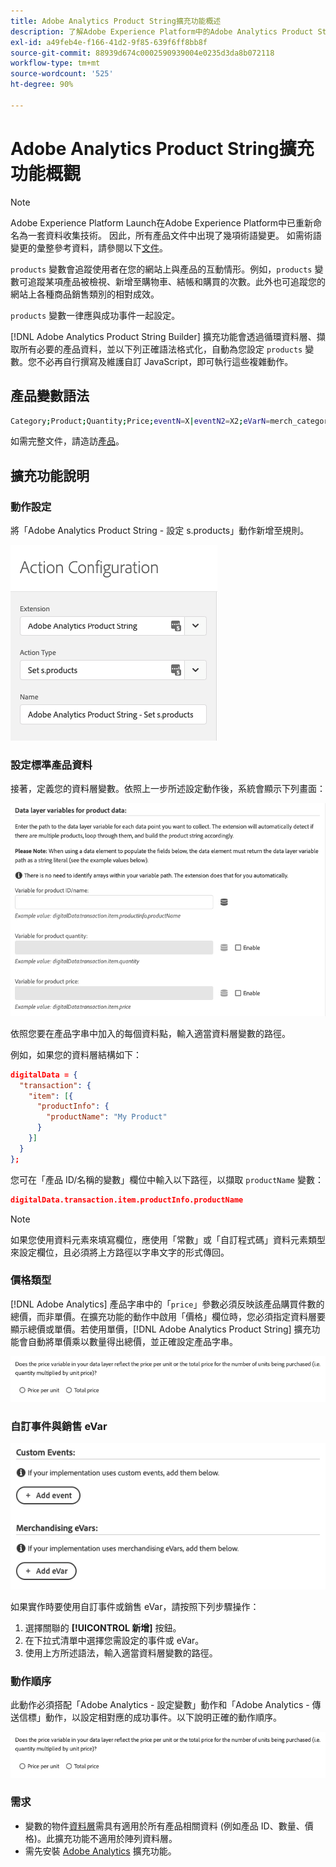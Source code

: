 ```yaml
---
title: Adobe Analytics Product String擴充功能概述
description: 了解Adobe Experience Platform中的Adobe Analytics Product String標籤擴充功能。
exl-id: a49feb4e-f166-41d2-9f85-639f6ff8bb8f
source-git-commit: 88939d674c0002590939004e0235d3da8b072118
workflow-type: tm+mt
source-wordcount: '525'
ht-degree: 90%

---
```


# Adobe Analytics Product String擴充功能概觀

>[!NOTE]
>
>Adobe Experience Platform Launch在Adobe Experience Platform中已重新命名為一套資料收集技術。 因此，所有產品文件中出現了幾項術語變更。 如需術語變更的彙整參考資料，請參閱以下[文件](../../../term-updates.md)。

`products` 變數會追蹤使用者在您的網站上與產品的互動情形。例如，`products` 變數可追蹤某項產品被檢視、新增至購物車、結帳和購買的次數。此外也可追蹤您的網站上各種商品銷售類別的相對成效。

`products` 變數一律應與成功事件一起設定。

[!DNL Adobe Analytics Product String Builder] 擴充功能會透過循環資料層、擷取所有必要的產品資料，並以下列正確語法格式化，自動為您設定 `products` 變數。您不必再自行撰寫及維護自訂 JavaScript，即可執行這些複雜動作。

## 產品變數語法

```bash
Category;Product;Quantity;Price;eventN=X|eventN2=X2;eVarN=merch_category|eVarN2=merch_category2
```

如需完整文件，請造訪[產品](https://experienceleague.adobe.com/docs/analytics/implementation/vars/page-vars/products.html?lang=zh-Hant)。

## 擴充功能說明

### 動作設定

將「Adobe Analytics Product String - 設定 s.products」動作新增至規則。

![動作設定](./images/screenshot-action-config.png)

### 設定標準產品資料

接著，定義您的資料層變數。依照上一步所述設定動作後，系統會顯示下列畫面：

![標準欄位](./images/screenshot-standard-fields.png)

依照您要在產品字串中加入的每個資料點，輸入適當資料層變數的路徑。

例如，如果您的資料層結構如下：

```json
digitalData = {
  "transaction": {
    "item": [{
      "productInfo": {
        "productName": "My Product"
      }
    }]
  }
};
```

您可在「產品 ID/名稱的變數」欄位中輸入以下路徑，以擷取 `productName` 變數：

```json
digitalData.transaction.item.productInfo.productName
```

>[!NOTE]
>
>如果您使用資料元素來填寫欄位，應使用「常數」或「自訂程式碼」資料元素類型來設定欄位，且必須將上方路徑以字串文字的形式傳回。

### 價格類型

[!DNL Adobe Analytics] 產品字串中的「`price`」參數必須反映該產品購買件數的總價，而非單價。在擴充功能的動作中啟用「價格」欄位時，您必須指定資料層要顯示總價或單價。若使用單價，[!DNL Adobe Analytics Product String] 擴充功能會自動將單價乘以數量得出總價，並正確設定產品字串。

![價格類型](./images/screenshot-price-type.png)

### 自訂事件與銷售 eVar

![事件與 eVar](./images/screenshot-events-evars.png)

如果實作時要使用自訂事件或銷售 eVar，請按照下列步驟操作：

1. 選擇關聯的 **[!UICONTROL 新增]** 按鈕。
1. 在下拉式清單中選擇您需設定的事件或 eVar。
1. 使用上方所述語法，輸入適當資料層變數的路徑。

### 動作順序

此動作必須搭配「Adobe Analytics - 設定變數」動作和「Adobe Analytics - 傳送信標」動作，以設定相對應的成功事件。以下說明正確的動作順序。

![標準欄位](./images/screenshot-price-type.png)

### 需求

* 變數的物件[資料層](https://theblog.adobe.com/data-layers-buzzword-best-practice/)需具有適用於所有產品相關資料 (例如產品 ID、數量、價格)。此擴充功能不適用於陣列資料層。
* 需先安裝 [Adobe Analytics](../analytics/overview.md) 擴充功能。
